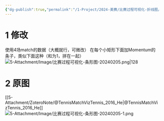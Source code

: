 ```yaml
---
{"dg-publish":true,"permalink":"/1-Project/2024-美赛/比赛过程可视化-折线图/"}
---
```


# 1 修改
使用4场match的数据（大概就行，可微改）
在每个小矩形下面加Momentum的条子，类似下面这种（和为1，拼在一起）
![5-Attachment/Image/比赛过程可视化-条形图-20240205.png|128](/img/user/5-Attachment/Image/%E6%AF%94%E8%B5%9B%E8%BF%87%E7%A8%8B%E5%8F%AF%E8%A7%86%E5%8C%96-%E6%9D%A1%E5%BD%A2%E5%9B%BE-20240205.png)
# 2 原图
[[5-Attachment/ZoteroNote/@TennisMatchVizTennis_2016_He\|@TennisMatchVizTennis_2016_He]]
![5-Attachment/Image/比赛过程可视化-条形图-20240205-1.png](/img/user/5-Attachment/Image/%E6%AF%94%E8%B5%9B%E8%BF%87%E7%A8%8B%E5%8F%AF%E8%A7%86%E5%8C%96-%E6%9D%A1%E5%BD%A2%E5%9B%BE-20240205-1.png)
